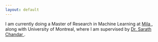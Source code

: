 ```yaml
---
layout: default
---
```







I am currently doing a Master of Research in Machine Learning at 
<a href="mila.quebec/en/"> Mila </a>, along with University of Montreal, where I am supervised by <a href="http://sarathchandar.in/">Dr. Sarath Chandar </a>. 
